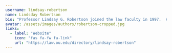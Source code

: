 ```yaml
---
username: lindsay-robertson
name: Lindsday Robertson
bio: "Professor Lindsay G. Robertson joined the law faculty in 1997.  He teaches courses in Federal Indian Law, Comparative and International Indigenous Peoples Law, Constitutional Law and Legal History and serves as Faculty Director of the Center for the Study of American Indian Law and Policy and Founding Director of the International Human Rights Law Clinic."
avatar: /assets/images/authors/robertson-cropped.jpg
links:
  - label: "Website"
    icon: "fas fa-fw fa-link"
    url: "https://law.ou.edu/directory/lindsay-robertson" 
---
```

